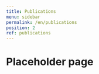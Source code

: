 ```yaml
---
title: Publications
menu: sidebar
permalink: /en/publications
position: 2
ref: publications
---
```


# Placeholder page
